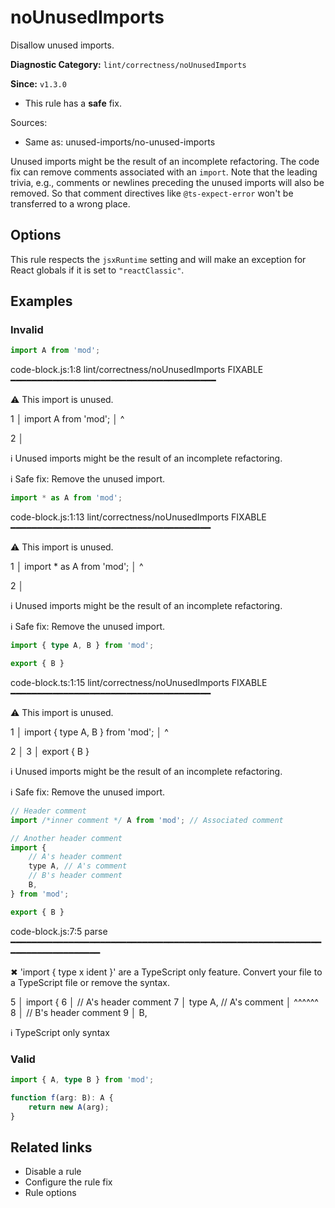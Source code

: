 # noUnusedImports

Disallow unused imports.

**Diagnostic Category:** `lint/correctness/noUnusedImports`

**Since:** `v1.3.0`

- This rule has a **safe** fix.

Sources: 
- Same as: unused-imports/no-unused-imports

Unused imports might be the result of an incomplete refactoring. The code fix can remove comments associated with an `import`. Note that the leading trivia, e.g., comments or newlines preceding the unused imports will also be removed. So that comment directives like `@ts-expect-error` won't be transferred to a wrong place.

## Options

This rule respects the `jsxRuntime` setting and will make an exception for React globals if it is set to `"reactClassic"`.

## Examples

### Invalid

```js
import A from 'mod';
```

code-block.js:1:8 lint/correctness/noUnusedImports FIXABLE ━━━━━━━━━━━━━━━━━━━━━━━━━━━━━━━━━━━━━━━

⚠ This import is unused.

1 │ import A from 'mod';
   │       ^

2 │ 

ℹ Unused imports might be the result of an incomplete refactoring.

ℹ Safe fix: Remove the unused import.

```js
import * as A from 'mod';
```

code-block.js:1:13 lint/correctness/noUnusedImports FIXABLE ━━━━━━━━━━━━━━━━━━━━━━━━━━━━━━━━━━━━━━

⚠ This import is unused.

1 │ import * as A from 'mod';
   │            ^

2 │ 

ℹ Unused imports might be the result of an incomplete refactoring.

ℹ Safe fix: Remove the unused import.

```ts
import { type A, B } from 'mod';

export { B }
```

code-block.ts:1:15 lint/correctness/noUnusedImports FIXABLE ━━━━━━━━━━━━━━━━━━━━━━━━━━━━━━━━━━━━━━

⚠ This import is unused.

1 │ import { type A, B } from 'mod';
   │              ^

2 │ 
3 │ export { B }

ℹ Unused imports might be the result of an incomplete refactoring.

ℹ Safe fix: Remove the unused import.

```js
// Header comment
import /*inner comment */ A from 'mod'; // Associated comment

// Another header comment
import {
    // A's header comment
    type A, // A's comment
    // B's header comment
    B,
} from 'mod';

export { B }
```

code-block.js:7:5 parse ━━━━━━━━━━━━━━━━━━━━━━━━━━━━━━━━━━━━━━━━━━━━━━━━━━━━━━━━━━━━━━━━━━━━━━━━━━━━

✖ 'import { type x ident }' are a TypeScript only feature. Convert your file to a TypeScript file or remove the syntax.

5 │ import {
6 │     // A's header comment
7 │     type A, // A's comment
   │     ^^^^^^
8 │     // B's header comment
9 │     B,

ℹ TypeScript only syntax

### Valid

```ts
import { A, type B } from 'mod';

function f(arg: B): A {
    return new A(arg);
}
```

## Related links

- Disable a rule
- Configure the rule fix
- Rule options